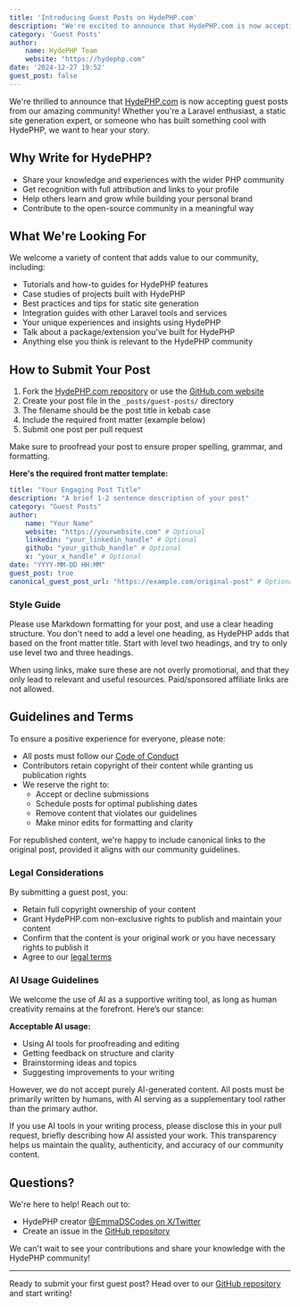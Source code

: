 ```yaml
---
title: 'Introducing Guest Posts on HydePHP.com'
description: "We're excited to announce that HydePHP.com is now accepting guest posts from the community. Learn how you can contribute and share your knowledge with fellow developers."
category: 'Guest Posts'
author:
    name: HydePHP Team
    website: "https://hydephp.com"
date: '2024-12-27 19:52'
guest_post: false
---
```


We're thrilled to announce that [HydePHP.com](https://hydephp.com/) is now accepting guest posts from our amazing community! Whether you're a Laravel enthusiast, a static site generation expert, or someone who has built something cool with HydePHP, we want to hear your story.

## Why Write for HydePHP?

- Share your knowledge and experiences with the wider PHP community
- Get recognition with full attribution and links to your profile
- Help others learn and grow while building your personal brand
- Contribute to the open-source community in a meaningful way

## What We're Looking For

We welcome a variety of content that adds value to our community, including:

- Tutorials and how-to guides for HydePHP features
- Case studies of projects built with HydePHP
- Best practices and tips for static site generation
- Integration guides with other Laravel tools and services
- Your unique experiences and insights using HydePHP
- Talk about a package/extension you've built for HydePHP
- Anything else you think is relevant to the HydePHP community

## How to Submit Your Post

1. Fork the [HydePHP.com repository](https://github.com/hydephp/hydephp.com) or use the [GitHub.com website](https://github.com/hydephp/hydephp.com/blob/master/_posts/guest-posts)
2. Create your post file in the `_posts/guest-posts/` directory
3. The filename should be the post title in kebab case
4. Include the required front matter (example below)
5. Submit one post per pull request

Make sure to proofread your post to ensure proper spelling, grammar, and formatting.

**Here's the required front matter template:**

```yaml
title: "Your Engaging Post Title"
description: "A brief 1-2 sentence description of your post"
category: "Guest Posts"
author:
    name: "Your Name"
    website: "https://yourwebsite.com" # Optional
    linkedin: "your_linkedin_handle" # Optional
    github: "your_github_handle" # Optional
    x: "your_x_handle" # Optional
date: "YYYY-MM-DD HH:MM"
guest_post: true
canonical_guest_post_url: "https://example.com/original-post" # Optional, for republished content
```

### Style Guide

Please use Markdown formatting for your post, and use a clear heading structure. You don't need to add a level one heading, as HydePHP adds that based on the front matter title. Start with level two headings, and try to only use level two and three headings. 

When using links, make sure these are not overly promotional, and that they only lead to relevant and useful resources. Paid/sponsored affiliate links are not allowed.

## Guidelines and Terms

To ensure a positive experience for everyone, please note:

- All posts must follow our [Code of Conduct](https://hydephp.com/code-of-conduct)
- Contributors retain copyright of their content while granting us publication rights
- We reserve the right to:
  - Accept or decline submissions
  - Schedule posts for optimal publishing dates
  - Remove content that violates our guidelines
  - Make minor edits for formatting and clarity

For republished content, we're happy to include canonical links to the original post, provided it aligns with our community guidelines.

### Legal Considerations

By submitting a guest post, you:
- Retain full copyright ownership of your content
- Grant HydePHP.com non-exclusive rights to publish and maintain your content
- Confirm that the content is your original work or you have necessary rights to publish it
- Agree to our [legal terms](https://hydephp.com/legal)

### AI Usage Guidelines

We welcome the use of AI as a supportive writing tool, as long as human creativity remains at the forefront. Here’s our stance:

**Acceptable AI usage:**
- Using AI tools for proofreading and editing
- Getting feedback on structure and clarity
- Brainstorming ideas and topics
- Suggesting improvements to your writing

However, we do not accept purely AI-generated content. All posts must be primarily written by humans, with AI serving as a supplementary tool rather than the primary author.

If you use AI tools in your writing process, please disclose this in your pull request, briefly describing how AI assisted your work. This transparency helps us maintain the quality, authenticity, and accuracy of our community content.

## Questions?

We're here to help! Reach out to:
- HydePHP creator [@EmmaDSCodes on X/Twitter](https://x.com/EmmaDSCodes)
- Create an issue in the [GitHub repository](https://github.com/hydephp/hydephp.com/issues)

We can't wait to see your contributions and share your knowledge with the HydePHP community!

---

Ready to submit your first guest post? Head over to our [GitHub repository](https://github.com/hydephp/hydephp.com/blob/master/_posts/guest-posts) and start writing!
